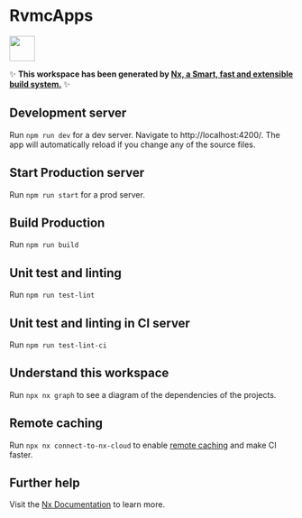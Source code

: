# RvmcApps

<a alt="Nx logo" href="https://nx.dev" target="_blank" rel="noreferrer"><img src="https://raw.githubusercontent.com/nrwl/nx/master/images/nx-logo.png" width="45"></a>

✨ **This workspace has been generated by [Nx, a Smart, fast and extensible build system.](https://nx.dev)** ✨

## Development server

Run `npm run dev` for a dev server. Navigate to http://localhost:4200/. The app will automatically reload if you change any of the source files.

## Start Production server

Run `npm run start` for a prod server.

## Build Production

Run `npm run build`

## Unit test and linting

Run `npm run test-lint`

## Unit test and linting in CI server

Run `npm run test-lint-ci`

## Understand this workspace

Run `npx nx graph` to see a diagram of the dependencies of the projects.

## Remote caching

Run `npx nx connect-to-nx-cloud` to enable [remote caching](https://nx.app) and make CI faster.

## Further help

Visit the [Nx Documentation](https://nx.dev) to learn more.

